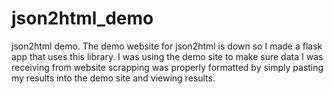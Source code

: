 # json2html_demo
json2html demo. The demo website for json2html is down so I made a flask app that uses this library. I was using the demo site to make sure data I was receiving from website scrapping was properly formatted by simply pasting my results into the demo site and viewing results. 
